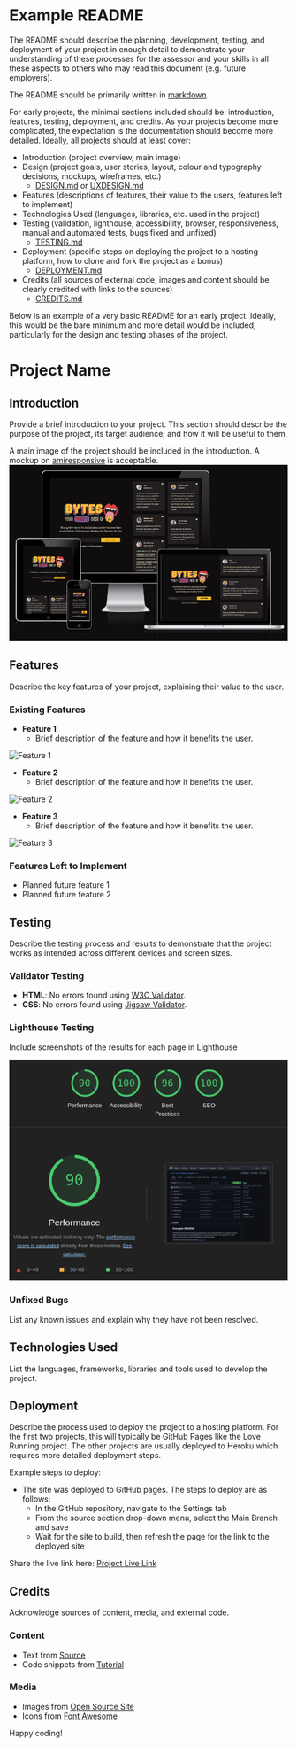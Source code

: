 # Example README

The README should describe the planning, development, testing, and deployment of your project in enough detail to demonstrate your understanding of these processes for the assessor and your skills in all these aspects to others who may read this document (e.g. future employers).

The README should be primarily written in [markdown](/MARKDOWN.md).

For early projects, the minimal sections included should be: introduction, features, testing, deployment, and credits.
As your projects become more complicated, the expectation is the documentation should become more detailed.
Ideally, all projects should at least cover:

- Introduction (project overview, main image)
- Design (project goals, user stories, layout, colour and typography decisions, mockups, wireframes, etc.)
  - [DESIGN.md](/DESIGN.md) or [UXDESIGN.md](/UXDESIGN.md)
- Features (descriptions of features, their value to the users, features left to implement)
- Technologies Used (languages, libraries, etc. used in the project)
- Testing (validation, lighthouse, accessibility, browser, responsiveness, manual and automated tests, bugs fixed and unfixed)
  - [TESTING.md](/TESTING.md)
- Deployment (specific steps on deploying the project to a hosting platform, how to clone and fork the project as a bonus)
  - [DEPLOYMENT.md](/DEPLOYMENT.md)
- Credits (all sources of external code, images and content should be clearly credited with links to the sources)
  - [CREDITS.md](/CREDITS.md)

Below is an example of a very basic README for an early project. Ideally, this would be the bare minimum and more detail would be included, particularly for the design and testing phases of the project.

# Project Name

## Introduction

Provide a brief introduction to your project. This section should describe the purpose of the project, its target audience, and how it will be useful to them.

A main image of the project should be included in the introduction. A mockup on [amiresponsive](https://ui.dev/amiresponsive) is acceptable.
![Mockup](docs/amiresponsive/amiresponsive.png)

## Features

Describe the key features of your project, explaining their value to the user.

### Existing Features

- **Feature 1**
  - Brief description of the feature and how it benefits the user.

![Feature 1](docs/feature1.png)

- **Feature 2**
  - Brief description of the feature and how it benefits the user.

![Feature 2](docs/feature2.png)

- **Feature 3**
  - Brief description of the feature and how it benefits the user.

![Feature 3](docs/feature3.png)

### Features Left to Implement

- Planned future feature 1
- Planned future feature 2

## Testing

Describe the testing process and results to demonstrate that the project works as intended across different devices and screen sizes.

### Validator Testing

- **HTML**: No errors found using [W3C Validator](https://validator.w3.org/).
- **CSS**: No errors found using [Jigsaw Validator](https://jigsaw.w3.org/css-validator/).

### Lighthouse Testing

Include screenshots of the results for each page in Lighthouse

![Lighthouse](docs/lighthouse/lighthouse.png)

### Unfixed Bugs

List any known issues and explain why they have not been resolved.

## Technologies Used

List the languages, frameworks, libraries and tools used to develop the project.

## Deployment

Describe the process used to deploy the project to a hosting platform.
For the first two projects, this will typically be GitHub Pages like the Love Running project.
The other projects are usually deployed to Heroku which requires more detailed deployment steps.

Example steps to deploy:

- The site was deployed to GitHub pages. The steps to deploy are as follows:
  - In the GitHub repository, navigate to the Settings tab
  - From the source section drop-down menu, select the Main Branch and save
  - Wait for the site to build, then refresh the page for the link to the deployed site

Share the live link here: [Project Live Link](https://example.com/)

## Credits

Acknowledge sources of content, media, and external code.

### Content

- Text from [Source](https://example.com/)
- Code snippets from [Tutorial](https://example.com/)

### Media

- Images from [Open Source Site](https://example.com/)
- Icons from [Font Awesome](https://fontawesome.com/)

Happy coding!
